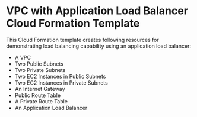 # VPC with Application Load Balancer Cloud Formation Template

This Cloud Formation template creates following resources for demonstrating load balancing capability using an application load balancer:

  - A VPC
  - Two Public Subnets
  - Two Private Subnets
  - Two EC2 Instances in Public Subnets
  - Two EC2 Instances in Private Subnets
  - An Internet Gateway
  - Public Route Table
  - A Private Route Table
  - An Application Load Balancer